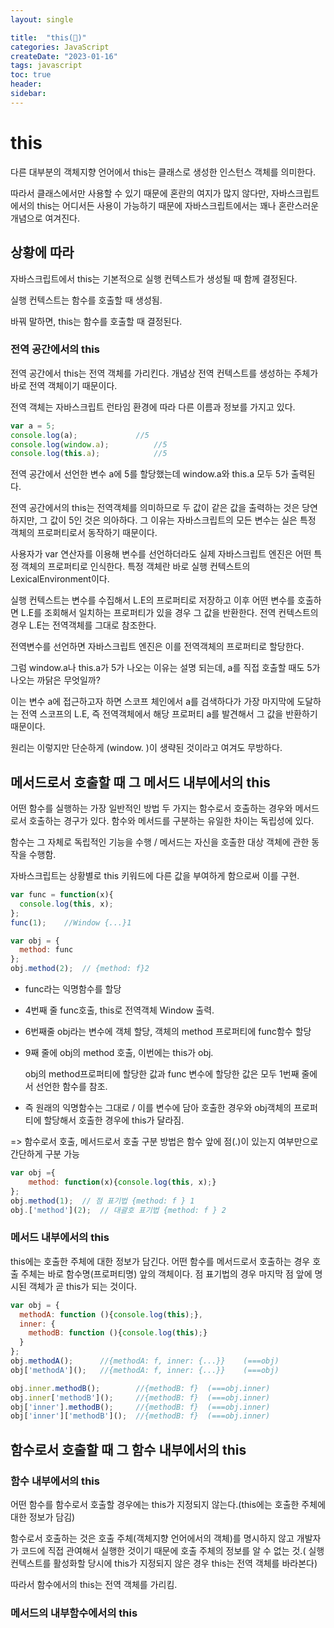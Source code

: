 ```yaml
---
layout: single 

title:  "this(🚧)"  
categories: JavaScript
createDate: "2023-01-16"
tags: javascript
toc: true
header:
sidebar: 
---
```


# this

다른 대부분의 객체지향 언어에서 this는 클래스로 생성한 인스턴스 객체를 의미한다.

따라서 클래스에서만 사용할 수 있기 때문에 혼란의 여지가 많지 않다만, 자바스크립트에서의 this는 어디서든 사용이 가능하기 때문에 자바스크립트에서는 꽤나 혼란스러운 개념으로 여겨진다.

## 상황에 따라

자바스크립트에서 this는 기본적으로 실행 컨텍스트가 생성될 때 함께 결정된다.

실행 컨텍스트는 함수를 호출할 때 생성됨.

바꿔 말하면, this는 함수를 호출할 때 결정된다.

### 전역 공간에서의 this

전역 공간에서 this는 전역 객체를 가리킨다. 개념상 전역 컨텍스트를 생성하는 주체가 바로 전역 객체이기 때문이다.

전역 객체는 자바스크립트 런타임 환경에 따라 다른 이름과 정보를 가지고 있다.

```js
var a = 5;
console.log(a);				//5
console.log(window.a);			//5
console.log(this.a);			//5
```

전역 공간에서 선언한 변수 a에 5를 할당했는데 window.a와 this.a 모두 5가 출력된다.

전역 공간에서의 this는 전역객체를 의미하므로 두 값이 같은 값을 출력하는 것은 당연하지만, 그 값이 5인 것은 의아하다. 그 이유는 자바스크립트의  모든 변수는 실은 특정 객체의 프로퍼티로서 동작하기 때문이다.

사용자가 var 연산자를 이용해 변수를 선언하더라도 실제 자바스크립트 엔진은 어떤 특정 객체의 프로퍼티로 인식한다. 특정 객체란 바로 실행 컨텍스트의 LexicalEnvironment이다.

실행 컨텍스트는 변수를 수집해서 L.E의 프로퍼티로 저장하고 이후 어떤 변수를 호출하면 L.E를 조회해서 일치하는 프로퍼티가 있을 경우 그 값을 반환한다. 전역 컨텍스트의 경우 L.E는 전역객체를 그대로 참조한다.

전역변수를 선언하면 자바스크립트 엔진은 이를 전역객체의 프로퍼티로 할당한다.

그럼 window.a나 this.a가 5가 나오는 이유는 설명 되는데, a를 직접 호출할 때도 5가 나오는 까닭은 무엇일까?

이는 변수 a에 접근하고자 하면 스코프 체인에서 a를 검색하다가 가장 마지막에 도달하는 전역 스코프의 L.E, 즉 전역객체에서 해당 프로퍼티 a를 발견해서 그 값을 반환하기 때문이다.

원리는 이렇지만 단순하게 (window. )이 생략된 것이라고 여겨도 무방하다.

## 메서드로서 호출할 때 그 메서드 내부에서의 this

어떤 함수를 실행하는 가장 일반적인 방법 두 가지는 함수로서 호출하는 경우와 메서드로서 호출하는 경구가 있다. 함수와 메서드를 구분하는 유일한 차이는 독립성에 있다.

함수는 그 자체로 독립적인 기능을 수행 / 메서드는 자신을 호출한 대상 객체에 관한 동작을 수행함.

자바스크립트는 상황별로 this 키워드에 다른 값을 부여하게 함으로써 이를 구현.

```js
var func = function(x){
  console.log(this, x);
};
func(1);	//Window {...}1

var obj = {
  method: func
};
obj.method(2);	// {method: f}2
```

- func라는 익명함수를 할당

- 4번째 줄 func호출, this로 전역객체 Window 출력.

- 6번째줄 obj라는 변수에 객체 할당, 객체의 method 프로퍼티에 func함수 할당

- 9째 줄에 obj의 method 호출, 이번에는 this가 obj.

  obj의  method프로퍼티에 할당한 값과 func 변수에 할당한 값은 모두 1번째 줄에서 선언한 함수를 참조.

- 즉 원래의 익명함수는 그대로 / 이를  변수에 담아 호출한 경우와 obj객체의 프로퍼티에 할당해서 호출한 경우에 this가 달라짐.

=> 함수로서 호출, 메서드로서 호출 구분 방법은 함수 앞에 점(.)이 있는지 여부만으로 간단하게 구분 가능

```js
var obj ={
	method: function(x){console.log(this, x);}  
};
obj.method(1);	// 점 표기법 {method: f } 1
obj.['method'](2);	// 대괄호 표기법 {method: f } 2
```

### 메서드 내부에서의 this

this에는 호출한 주체에 대한 정보가 담긴다. 어떤 함수를 메서드로서 호출하는 경우 호출 주체는 바로 함수명(프로퍼티명) 앞의 객체이다. 점 표기법의 경우 마지막 점 앞에 명시된 객체가 곧 this가 되는 것이다.

```js
var obj = {
  methodA: function (){console.log(this);},
  inner: {
    methodB: function (){console.log(this);}
  }
};
obj.methodA();		//{methodA: f, inner: {...}}	(===obj)
obj['methodA']();	//{methodA: f, inner: {...}}	(===obj)

obj.inner.methodB();		//{methodB: f}	(===obj.inner)
obj.inner['methodB']();		//{methodB: f}	(===obj.inner)
obj['inner'].methodB();		//{methodB: f}	(===obj.inner)
obj['inner']['methodB']();	//{methodB: f}	(===obj.inner)
```



## 함수로서 호출할 때 그 함수 내부에서의 this

### 함수 내부에서의 this

어떤 함수를 함수로서 호출할 경우에는 this가 지정되지 않는다.(this에는 호출한 주체에 대한 정보가 담김)

함수로서 호출하는 것은 호출 주체(객체지향 언어에서의 객체)를 명시하지 않고 개발자가 코드에 직접 관여해서 실행한 것이기 때문에 호출 주체의 정보를 알 수 없는 것.( 실행 컨텍스트를 활성화할 당시에 this가 지정되지 않은 경우 this는 전역 객체를 바라본다)

따라서 함수에서의 this는 전역 객체를 가리킴.

### 메서드의 내부함수에서의 this

